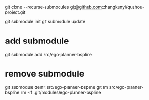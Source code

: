git clone --recurse-submodules git@github.com:zhangkunyi/quzhou-project.git

git submodule init
git submodule update

# add submodule
git submodule add src/ego-planner-bspline

# remove submodule
git submodule deinit src/ego-planner-bspline
git rm src/ego-planner-bspline
rm -rf .git/modules/ego-planner-bspline



